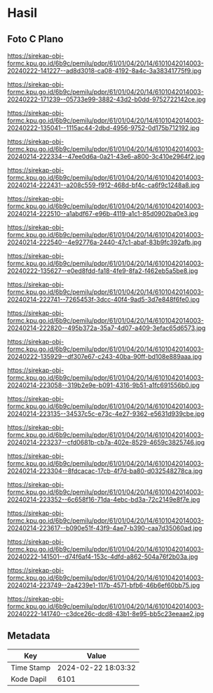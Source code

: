 # Hasil

## Foto C Plano

https://sirekap-obj-formc.kpu.go.id/6b9c/pemilu/pdpr/61/01/04/20/14/6101042014003-20240222-141227--ad8d3018-ca08-4192-8a4c-3a38341775f9.jpg

https://sirekap-obj-formc.kpu.go.id/6b9c/pemilu/pdpr/61/01/04/20/14/6101042014003-20240222-171239--05733e99-3882-43d2-b0dd-9752722142ce.jpg

https://sirekap-obj-formc.kpu.go.id/6b9c/pemilu/pdpr/61/01/04/20/14/6101042014003-20240222-135041--1115ac44-2dbd-4956-9752-0d175b712192.jpg

https://sirekap-obj-formc.kpu.go.id/6b9c/pemilu/pdpr/61/01/04/20/14/6101042014003-20240214-222334--47ee0d6a-0a21-43e6-a800-3c410e2964f2.jpg

https://sirekap-obj-formc.kpu.go.id/6b9c/pemilu/pdpr/61/01/04/20/14/6101042014003-20240214-222431--a208c559-f912-468d-bf4c-ca6f9c1248a8.jpg

https://sirekap-obj-formc.kpu.go.id/6b9c/pemilu/pdpr/61/01/04/20/14/6101042014003-20240214-222510--a1abdf67-e96b-4119-a1c1-85d0902ba0e3.jpg

https://sirekap-obj-formc.kpu.go.id/6b9c/pemilu/pdpr/61/01/04/20/14/6101042014003-20240214-222540--4e92776a-2440-47c1-abaf-83b9fc392afb.jpg

https://sirekap-obj-formc.kpu.go.id/6b9c/pemilu/pdpr/61/01/04/20/14/6101042014003-20240222-135627--e0ed8fdd-fa18-4fe9-8fa2-f462eb5a5be8.jpg

https://sirekap-obj-formc.kpu.go.id/6b9c/pemilu/pdpr/61/01/04/20/14/6101042014003-20240214-222741--7265453f-3dcc-40f4-9ad5-3d7e848f6fe0.jpg

https://sirekap-obj-formc.kpu.go.id/6b9c/pemilu/pdpr/61/01/04/20/14/6101042014003-20240214-222820--495b372a-35a7-4d07-a409-3efac65d6573.jpg

https://sirekap-obj-formc.kpu.go.id/6b9c/pemilu/pdpr/61/01/04/20/14/6101042014003-20240222-135929--df307e67-c243-40ba-90ff-bd108e889aaa.jpg

https://sirekap-obj-formc.kpu.go.id/6b9c/pemilu/pdpr/61/01/04/20/14/6101042014003-20240214-223058--319b2e9e-b091-4316-9b51-a1fc691556b0.jpg

https://sirekap-obj-formc.kpu.go.id/6b9c/pemilu/pdpr/61/01/04/20/14/6101042014003-20240214-223135--34537c5c-e73c-4e27-9362-e5631d939cbe.jpg

https://sirekap-obj-formc.kpu.go.id/6b9c/pemilu/pdpr/61/01/04/20/14/6101042014003-20240214-223237--cfd0681b-cb7a-402e-8529-4659c3825746.jpg

https://sirekap-obj-formc.kpu.go.id/6b9c/pemilu/pdpr/61/01/04/20/14/6101042014003-20240214-223304--8fdcacac-17cb-4f7d-ba80-d032548278ca.jpg

https://sirekap-obj-formc.kpu.go.id/6b9c/pemilu/pdpr/61/01/04/20/14/6101042014003-20240214-223352--6c658f16-71da-4ebc-bd3a-72c2149e8f7e.jpg

https://sirekap-obj-formc.kpu.go.id/6b9c/pemilu/pdpr/61/01/04/20/14/6101042014003-20240214-223617--b090e51f-43f9-4ae7-b390-caa7d35060ad.jpg

https://sirekap-obj-formc.kpu.go.id/6b9c/pemilu/pdpr/61/01/04/20/14/6101042014003-20240222-141501--d74f6af4-153c-4dfd-a862-504a76f2b03a.jpg

https://sirekap-obj-formc.kpu.go.id/6b9c/pemilu/pdpr/61/01/04/20/14/6101042014003-20240214-223749--2a4239e1-117b-4571-bfb6-46b6ef60bb75.jpg

https://sirekap-obj-formc.kpu.go.id/6b9c/pemilu/pdpr/61/01/04/20/14/6101042014003-20240222-141740--c3dce26c-dcd8-43b1-8e95-bb5c23eeaae2.jpg


## Metadata

| Key        | Value               |
| ---------- | ------------------- |
| Time Stamp | 2024-02-22 18:03:32 |
| Kode Dapil | 6101                |



